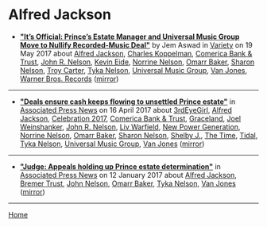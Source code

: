 # Alfred Jackson

 - [**"It’s Official: Prince’s Estate Manager and Universal Music Group Move to Nullify Recorded-Music Deal"**](https://variety.com/2017/music/news/its-official-princes-estate-manager-and-universal-music-group-move-to-nullify-recorded-music-deal-1202436842/) by Jem Aswad in [Variety](https://variety.com/) on 19 May 2017 about [Alfred Jackson](https://bjmdotnet.github.io/pr1nc3/topics/alfred-jackson/), [Charles Koppelman](https://bjmdotnet.github.io/pr1nc3/topics/charles-koppelman/), [Comerica Bank & Trust](https://bjmdotnet.github.io/pr1nc3/topics/comerica-bank-trust/), [John R. Nelson](https://bjmdotnet.github.io/pr1nc3/topics/john-r-nelson/), [Kevin Eide](https://bjmdotnet.github.io/pr1nc3/topics/kevin-eide/), [Norrine Nelson](https://bjmdotnet.github.io/pr1nc3/topics/norrine-nelson/), [Omarr Baker](https://bjmdotnet.github.io/pr1nc3/topics/omarr-baker/), [Sharon Nelson](https://bjmdotnet.github.io/pr1nc3/topics/sharon-nelson/), [Troy Carter](https://bjmdotnet.github.io/pr1nc3/topics/troy-carter/), [Tyka Nelson](https://bjmdotnet.github.io/pr1nc3/topics/tyka-nelson/), [Universal Music Group](https://bjmdotnet.github.io/pr1nc3/topics/universal-music-group/), [Van Jones](https://bjmdotnet.github.io/pr1nc3/topics/van-jones/), [Warner Bros. Records](https://bjmdotnet.github.io/pr1nc3/topics/warner-bros-records/) ([mirror](https://web.archive.org/web/*/https://variety.com/2017/music/news/its-official-princes-estate-manager-and-universal-music-group-move-to-nullify-recorded-music-deal-1202436842/))

----

 - [**"Deals ensure cash keeps flowing to unsettled Prince estate"**](https://www.apnews.com/ea32a54490474eccad7364653ab698f8) in [Associated Press News](https://www.apnews.com/) on 16 April 2017 about [3rdEyeGirl](https://bjmdotnet.github.io/pr1nc3/topics/3rdeyegirl/), [Alfred Jackson](https://bjmdotnet.github.io/pr1nc3/topics/alfred-jackson/), [Celebration 2017](https://bjmdotnet.github.io/pr1nc3/topics/celebration-2017/), [Comerica Bank & Trust](https://bjmdotnet.github.io/pr1nc3/topics/comerica-bank-trust/), [Graceland](https://bjmdotnet.github.io/pr1nc3/topics/graceland/), [Joel Weinshanker](https://bjmdotnet.github.io/pr1nc3/topics/joel-weinshanker/), [John R. Nelson](https://bjmdotnet.github.io/pr1nc3/topics/john-r-nelson/), [Liv Warfield](https://bjmdotnet.github.io/pr1nc3/topics/liv-warfield/), [New Power Generation](https://bjmdotnet.github.io/pr1nc3/topics/new-power-generation/), [Norrine Nelson](https://bjmdotnet.github.io/pr1nc3/topics/norrine-nelson/), [Omarr Baker](https://bjmdotnet.github.io/pr1nc3/topics/omarr-baker/), [Sharon Nelson](https://bjmdotnet.github.io/pr1nc3/topics/sharon-nelson/), [Shelby J.](https://bjmdotnet.github.io/pr1nc3/topics/shelby-j/), [The Time](https://bjmdotnet.github.io/pr1nc3/topics/the-time/), [Tidal](https://bjmdotnet.github.io/pr1nc3/topics/tidal/), [Tyka Nelson](https://bjmdotnet.github.io/pr1nc3/topics/tyka-nelson/), [Universal Music Group](https://bjmdotnet.github.io/pr1nc3/topics/universal-music-group/), [Van Jones](https://bjmdotnet.github.io/pr1nc3/topics/van-jones/) ([mirror](https://web.archive.org/web/*/https://www.apnews.com/ea32a54490474eccad7364653ab698f8))

----

 - [**"Judge: Appeals holding up Prince estate determination"**](https://www.apnews.com/c26a8f91fcbc4e25b4138a17edc9c56e) in [Associated Press News](https://www.apnews.com/) on 12 January 2017 about [Alfred Jackson](https://bjmdotnet.github.io/pr1nc3/topics/alfred-jackson/), [Bremer Trust](https://bjmdotnet.github.io/pr1nc3/topics/bremer-trust/), [John Nelson](https://bjmdotnet.github.io/pr1nc3/topics/john-nelson/), [Omarr Baker](https://bjmdotnet.github.io/pr1nc3/topics/omarr-baker/), [Tyka Nelson](https://bjmdotnet.github.io/pr1nc3/topics/tyka-nelson/), [Van Jones](https://bjmdotnet.github.io/pr1nc3/topics/van-jones/) ([mirror](https://web.archive.org/web/*/https://www.apnews.com/c26a8f91fcbc4e25b4138a17edc9c56e))

----

[Home](../)
